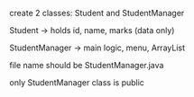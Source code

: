 create 2 classes: Student and StudentManager

Student → holds id, name, marks (data only)

StudentManager → main logic, menu, ArrayList

file name should be StudentManager.java

only StudentManager class is public
